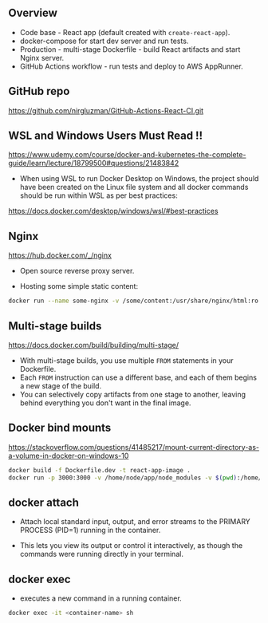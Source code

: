 ## Overview
- Code base - React app (default created with `create-react-app`).
- docker-compose for start dev server and run tests.
- Production - multi-stage Dockerfile - build React artifacts and start Nginx server.
- GitHub Actions workflow - run tests and deploy to AWS AppRunner.

## GitHub repo

https://github.com/nirgluzman/GitHub-Actions-React-CI.git

## WSL and Windows Users Must Read !!

https://www.udemy.com/course/docker-and-kubernetes-the-complete-guide/learn/lecture/18799500#questions/21483842

- When using WSL to run Docker Desktop on Windows, the project should have been created on the Linux file system and all docker commands should be run within WSL as per best practices:

https://docs.docker.com/desktop/windows/wsl/#best-practices

## Nginx

https://hub.docker.com/_/nginx

- Open source reverse proxy server.

- Hosting some simple static content:

```bash
docker run --name some-nginx -v /some/content:/usr/share/nginx/html:ro -d nginx
```

## Multi-stage builds

https://docs.docker.com/build/building/multi-stage/

- With multi-stage builds, you use multiple `FROM` statements in your Dockerfile.
- Each `FROM` instruction can use a different base, and each of them begins a new stage of the build.
- You can selectively copy artifacts from one stage to another, leaving behind everything you don't want in the final image.

## Docker bind mounts

https://stackoverflow.com/questions/41485217/mount-current-directory-as-a-volume-in-docker-on-windows-10

```bash
docker build -f Dockerfile.dev -t react-app-image .
docker run -p 3000:3000 -v /home/node/app/node_modules -v $(pwd):/home/node/app --name react-app-container react-app-image
```

## docker attach

- Attach local standard input, output, and error streams to the PRIMARY PROCESS (PID=1) running in the container.

- This lets you view its output or control it interactively, as though the commands were running directly in your terminal.

## docker exec

- executes a new command in a running container.

```bash
docker exec -it <container-name> sh
```
